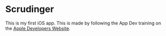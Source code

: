 # Scrudinger

This is my first iOS app. This is made by following the App Dev training on the [Apple Developers Website](https://developer.apple.com/tutorials/app-dev-training).
